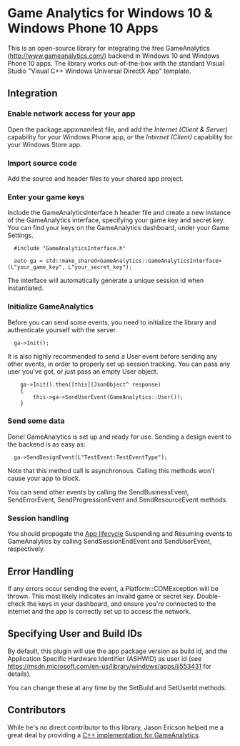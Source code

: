 # Game Analytics for Windows 10 & Windows Phone 10 Apps

This is an open-source library for integrating the free GameAnalytics (http://www.gameanalytics.com/) backend in Windows 10 and Windows Phone 10 apps. The library works out-of-the-box with the standard Visual Studio "Visual C++ Windows Universal DirectX App" template.

## Integration

### Enable network access for your app

Open the package.appxmanifest file, and add the _Internet (Client & Server)_ capability for your Windows Phone app, or the _Internet (Client)_ capability for your Windows Store app.

### Import source code

Add the source and header files to your shared app project.

### Enter your game keys

Include the GameAnalyticsInterface.h header file and create a new instance of the GameAnalytics interface, specifying your game key and secret key. You can find your keys on the GameAnalytics dashboard, under your Game Settings.

```
  #include "GameAnalyticsInterface.h"

  auto ga = std::make_shared<GameAnalytics::GameAnalyticsInterface>(L"your_game_key", L"your_secret_key");
```

The interface will automatically generate a unique session id when instantiated.

### Initialize GameAnalytics

Before you can send some events, you need to initialize the library and authenticate yourself with the server.

```
  ga->Init();
```

It is also highly recommended to send a User event before sending any other events, in order to properly set up session tracking. You can pass any user you've got, or just pass an empty User object.

```
	ga->Init().then([this](JsonObject^ response)
	{
		this->ga->SendUserEvent(GameAnalytics::User());
	}
```

### Send some data

Done! GameAnalytics is set up and ready for use. Sending a design event to the backend is as easy as:

```
  ga->SendDesignEvent(L"TestEvent:TestEventType");
```

Note that this method call is asynchronous. Calling this methods won't cause your app to block.

You can send other events by calling the SendBusinessEvent, SendErrorEvent, SendProgressionEvent and SendResourceEvent methods.

### Session handling

You should propagate the [App lifecycle](https://msdn.microsoft.com/en-us/library/windows/apps/hh464925.aspx) Suspending and Resuming events to GameAnalytics by calling SendSessionEndEvent and SendUserEvent, respectively. 

## Error Handling

If any errors occur sending the event, a Platform::COMException will be thrown. This most likely indicates an invalid game or secret key. Double-check the keys in your dashboard, and ensure you're connected to the internet and the app is correctly set up to access the network.

## Specifying User and Build IDs

By default, this plugin will use the app package version as build id, and the Application Specific Hardware Identifier (ASHWID) as user id (see https://msdn.microsoft.com/en-us/library/windows/apps/jj553431 for details).

You can change these at any time by the SetBuild and SetUserId methods.

## Contributors

While he's no direct contributor to this library, Jason Ericson helped me a great deal by providing a [C++ implementation for GameAnalytics](http://jasonericson.blogspot.dk/2013/03/game-analytics-in-c.html).